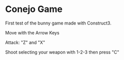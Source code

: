 # Conejo Game
First test of the bunny game made with Construct3.

Move with the Arrow Keys 

Attack: "Z" and "X"

Shoot selecting your weapon with 1-2-3
then press "C"

